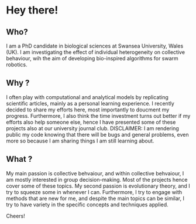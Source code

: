 # Hey there! 

## Who?
I am a PhD candidate in biological sciences at Swansea University, Wales (UK). I am investigating the effect of individual heterogeneity on collective behaviour, wih the aim of developing bio-inspired algorithms for swarm robotics. 

## Why ?

I often play with computational and analytical models by replicating scientific articles, mainly as a personal learning experience. I recently decided to share my efforts here, most importantly to doucment my progress. Furthermore, I also think the time investment turns out better if my efforts also help someone else, hence I have presented some of these projects also at our university journal club. DISCLAIMER: I am rendering public my code knowing that there will be bugs and general problems, even more so because I am sharing things I am still learning about.

## What ?

My main passion is collective behvaiour, and within collective behvaiour, I am mostly interested in group decision-making. Most of the projects hence cover some of these topics. My second passion is evolutionary theory, and I try to squeeze some in whenever I can. Furthermore, I try to engage with methods that are new for me, and despite the main topics can be similar, I try to have variety in the specific concepts and techniques applied. 

Cheers! 
